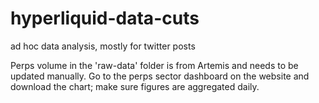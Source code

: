 # hyperliquid-data-cuts
ad hoc data analysis, mostly for twitter posts

Perps volume in the 'raw-data' folder is from Artemis and needs to be updated manually. Go to the perps sector dashboard on the website and download the chart; make sure figures are aggregated daily.
